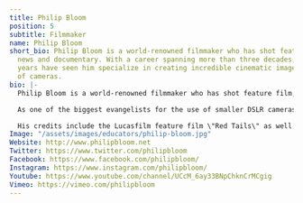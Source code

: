 ```yaml
---
title: Philip Bloom
position: 5
subtitle: Filmmaker
name: Philip Bloom
short_bio: Philip Bloom is a world-renowned filmmaker who has shot feature film, factual
  news and documentary. With a career spanning more than three decades, the past 10
  years have seen him specialize in creating incredible cinematic images with a myriad
  of cameras.
bio: |-
  Philip Bloom is a world-renowned filmmaker who has shot feature film, factual news and documentary. With a career spanning more than three decades, the past 10 years have seen him specialize in creating incredible cinematic images with a myriad of cameras.

  As one of the biggest evangelists for the use of smaller DSLR cameras in productions his website is the go-to resource for both emerging filmmakers and established professionals looking to embrace new technologies.

  His credits include the Lucasfilm feature film \"Red Tails\" as well as CNN series \"The Wonder List\" in addition to shooting for broadcasters all over the globe including the BBC, ITV, C4, Sky, CNN, CBS, Discovery, FOX and NBC.
Image: "/assets/images/educators/philip-bloom.jpg"
Website: http://www.philipbloom.net
Twitter: https://www.twitter.com/philipbloom
Facebook: https://www.facebook.com/philipbloom/
Instagram: https://www.instagram.com/philipbloom/
Youtube: https://www.youtube.com/channel/UCcM_6ay33BNpChknCrMCgig
Vimeo: https://vimeo.com/philipbloom
---
```


